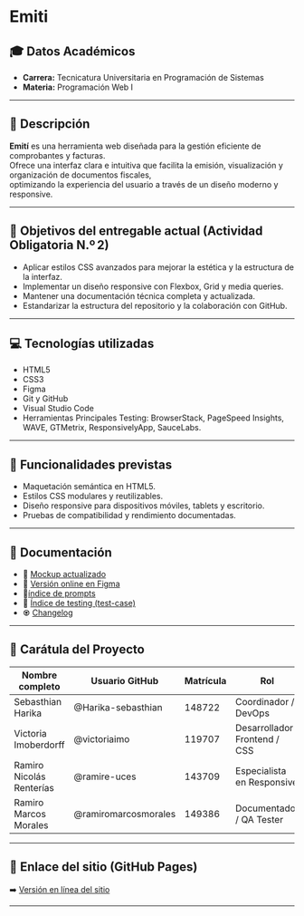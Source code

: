 # Emiti

## 🎓 Datos Académicos
- **Carrera:** Tecnicatura Universitaria en Programación de Sistemas  
- **Materia:** Programación Web I

---

## 📝 Descripción

**Emití** es una herramienta web diseñada para la gestión eficiente de comprobantes y facturas.  
Ofrece una interfaz clara e intuitiva que facilita la emisión, visualización y organización de documentos fiscales,  
optimizando la experiencia del usuario a través de un diseño moderno y responsive.

---

## 🎯 Objetivos del entregable actual (Actividad Obligatoria N.º 2)

- Aplicar estilos CSS avanzados para mejorar la estética y la estructura de la interfaz.
- Implementar un diseño responsive con Flexbox, Grid y media queries.
- Mantener una documentación técnica completa y actualizada.
- Estandarizar la estructura del repositorio y la colaboración con GitHub.

---

## 💻 Tecnologías utilizadas

- HTML5
- CSS3
- Figma
- Git y GitHub
- Visual Studio Code
- Herramientas Principales Testing: BrowserStack, PageSpeed Insights, WAVE, GTMetrix, ResponsivelyApp, SauceLabs.

---

## 🔧 Funcionalidades previstas

- Maquetación semántica en HTML5.
- Estilos CSS modulares y reutilizables.
- Diseño responsive para dispositivos móviles, tablets y escritorio.
- Pruebas de compatibilidad y rendimiento documentadas.

---

## 📑 Documentación

- 🎨 [Mockup actualizado](docs/01-mockup/disenio-con-css.png)
- 🔗 [Versión online en Figma](https://www.figma.com/proto/h9mE1D1OyWJGGGXtMpGQ6E/Emit%C3%AD-Web?node-id=18-133&p=f&t=fH3ojOpydZFQDtel-0&scaling=min-zoom&content-scaling=fixed&page-id=18%3A132)
- 📁[índice de prompts](docs/02-prompts/prompts.md)
- 🧪 [Índice de testing (test-case)](docs/03-testing/testing-doc.md)
- ♼ [Changelog](/changelog.md)

---

## 👥 Carátula del Proyecto

| Nombre completo           | Usuario GitHub              | Matrícula | Rol                            |
|---------------------------|-----------------------------|-----------|--------------------------------|
| Sebasthian Harika         | @Harika-sebasthian          | 148722    | Coordinador / DevOps           | 
| Victoria Imoberdorff      | @victoriaimo                | 119707    | Desarrollador Frontend / CSS   |
|Ramiro Nicolás Renterías   | @ramire-uces                | 143709    | Especialista en Responsive     |
| Ramiro Marcos Morales     | @ramiromarcosmorales        | 149386    | Documentador / QA Tester       |

---

## 📌 Enlace del sitio (GitHub Pages)

➡️ [Versión en línea del sitio](https://ramiromarcosmorales.github.io/emiti-web/)

---





